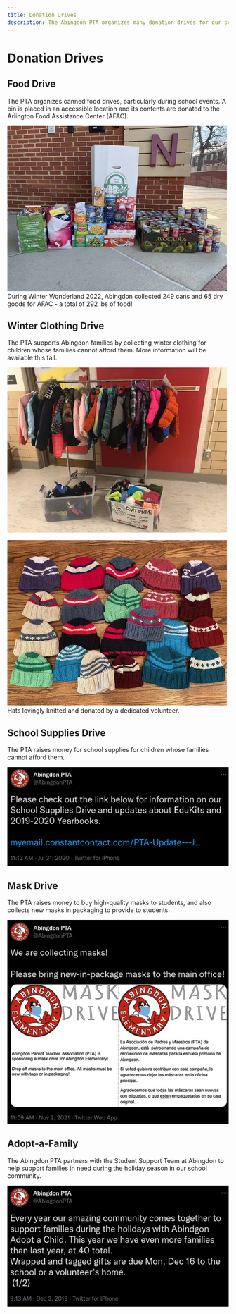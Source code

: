 ```yaml
---
title: Donation Drives
description: The Abingdon PTA organizes many donation drives for our school community.
---
```


# Donation Drives

## Food Drive

The PTA organizes canned food drives, particularly during school events. A bin is placed in an accessible location and its contents are donated to the Arlington Food Assistance Center (AFAC).

[![](images/resized/AFAC.webp)](images/originals/AFAC.jpg)  
During Winter Wonderland 2022, Abingdon collected 249 cans and 65 dry goods for AFAC - a total of 292 lbs of food!

## Winter Clothing Drive

The PTA supports Abingdon families by collecting winter clothing for children whose families cannot afford them. More information will be available this fall.

[![](images/resized/Donation1.webp)](images/originals/Donation1.jpg)

[![](images/resized/Donation2.webp)](images/originals/Donation2.jpg)  
Hats lovingly knitted and donated by a dedicated volunteer.

## School Supplies Drive

The PTA raises money for school supplies for children whose families cannot afford them.

[![](images/1289217662661214208.webp)](https://twitter.com/AbingdonPTA/status/1289217662661214208)

## Mask Drive

The PTA raises money to buy high-quality masks to students, and also collects new masks in packaging to provide to students.

[![](images/1455565332261883910.webp)](https://twitter.com/AbingdonPTA/status/1455565332261883910)

## Adopt-a-Family

The Abingdon PTA partners with the Student Support Team at Abingdon to help support families in need during the holiday season in our school community.

[![](images/1201867065147248642.webp)](https://twitter.com/AbingdonPTA/status/1201867065147248642)